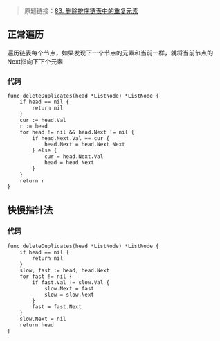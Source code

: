 > 原题链接：[83. 删除排序链表中的重复元素](https://leetcode-cn.com/problems/remove-duplicates-from-sorted-list/)
## 正常遍历
遍历链表每个节点，如果发现下一个节点的元素和当前一样，就将当前节点的Next指向下下个元素
### 代码
```golang
func deleteDuplicates(head *ListNode) *ListNode {
	if head == nil {
		return nil
	}
	cur := head.Val
	r := head
	for head != nil && head.Next != nil {
		if head.Next.Val == cur {
			head.Next = head.Next.Next
		} else {
			cur = head.Next.Val
			head = head.Next
		}
	}
	return r
}
```
## 快慢指针法
### 代码
```golang
func deleteDuplicates(head *ListNode) *ListNode {
	if head == nil {
		return nil
	}
	slow, fast := head, head.Next
	for fast != nil {
		if fast.Val != slow.Val {
			slow.Next = fast
			slow = slow.Next
		}
		fast = fast.Next
	}
	slow.Next = nil
	return head
}
```